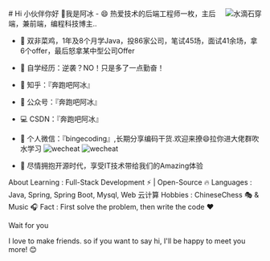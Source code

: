 <img align="right" src="https://github-readme-stats.vercel.app/api?username=Datalong&show_icons=true&theme=radical"  alt="水滴石穿" align="right" style="margin-bottom: 20px;"/>
# Hi 小伙伴你好 👋我是阿冰
- 😄 热爱技术的后端工程师一枚，主后端，兼前端，编程科技博主..

- 🤜 双非菜鸡，1年及8个月学Java，投86家公司，笔试45场，面试41余场，拿6个offer，最后怒拿某中型公司Offer

- 🌱 自学经历：逆袭？NO！只是多了一点勤奋！

- 🐶 知乎：『奔跑吧阿冰』

- 👯 公众号：『奔跑吧阿冰』
- 💻 CSDN：『奔跑吧阿冰』

- 💬 个人微信：『bingecoding』,长期分享编码干货.欢迎来撩😄拉你进大佬群吹水学习
![wecheat](https://gitee.com/Datalong/picture/raw/master/2021-12-3/1638490093602-1.jpg)
![wecheat](https://gitee.com/Datalong/picture/raw/master/2021-12-3/1638491510975-2.jpg)

- 👏 尽情拥抱开源时代，享受IT技术带给我们的Amazing体验

About
Learning : Full-Stack Development ⚡ | Open-Source 🔥
Languages : Java, Spring, Spring Boot, Mysql, Web 云计算
Hobbies : ChineseChess 🎭 & Music 🎧
Fact : First solve the problem, then write the code ❤️

Wait for you

I love to make friends. so if you want to say hi, I'll be happy to meet you more! 😊





 







